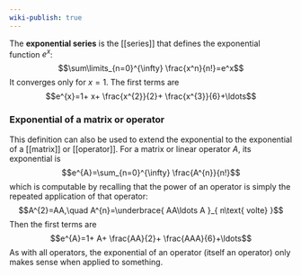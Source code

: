```yaml
---
wiki-publish: true
---
```

The **exponential series** is the [[series]] that defines the exponential function $e^{x}$:
$$\sum\limits_{n=0}^{\infty} \frac{x^n}{n!}=e^x$$
It converges only for $x=1$. The first terms are
$$e^{x}=1+ x+ \frac{x^{2}}{2}+ \frac{x^{3}}{6}+\ldots$$
### Exponential of a matrix or operator  
This definition can also be used to extend the exponential to the exponential of a [[matrix]] or [[operator]]. For a matrix or linear operator $A$, its exponential is
$$e^{A}=\sum_{n=0}^{\infty} \frac{A^{n}}{n!}$$
which is computable by recalling that the power of an operator is simply the repeated application of that operator:
$$A^{2}=AA,\quad A^{n}=\underbrace{ AA\ldots A }_{ n\text{ volte} }$$
Then the first terms are
$$e^{A}=1+ A+ \frac{AA}{2}+ \frac{AAA}{6}+\ldots$$
As with all operators, the exponential of an operator (itself an operator) only makes sense when applied to something.